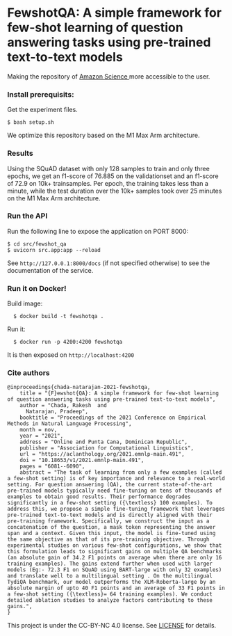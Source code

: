 # FewshotQA: A simple framework for few-shot learning of question answering tasks using pre-trained text-to-text models

Making the repository of [Amazon Science ](https://github.com/amazon-science/fewshotqa) more accessible to the user.

### Install prerequisits:
Get the experiment files.

```
$ bash setup.sh
```

We optimize this repository based on the M1 Max Arm architecture.

### Results
Using the SQuAD dataset with only 128 samples to train and only three epochs, we get an f1-score of $76.885$ on the validationset and an f1-score of $72.9$ on 10k+ trainsamples. 
Per epoch, the training takes less than a minute, while the test duration over the 10k+ samples took over 25 minutes on the M1 Max Arm architecture.


### Run the API

Run the following line to expose the application on PORT 8000:

```
$ cd src/fewshot_qa
$ uvicorn src.app:app --reload 
```

See ```http://127.0.0.1:8000/docs``` (if not specified otherwise) to see the documentation of the service.

### Run it on Docker!
Build image:
```
  $ docker build -t fewshotqa .
```

Run it:
```
  $ docker run -p 4200:4200 fewshotqa
```

It is then exposed on `http://localhost:4200`


### Cite authors

```
@inproceedings{chada-natarajan-2021-fewshotqa,
    title = "{F}ewshot{QA}: A simple framework for few-shot learning of question answering tasks using pre-trained text-to-text models",
    author = "Chada, Rakesh  and
      Natarajan, Pradeep",
    booktitle = "Proceedings of the 2021 Conference on Empirical Methods in Natural Language Processing",
    month = nov,
    year = "2021",
    address = "Online and Punta Cana, Dominican Republic",
    publisher = "Association for Computational Linguistics",
    url = "https://aclanthology.org/2021.emnlp-main.491",
    doi = "10.18653/v1/2021.emnlp-main.491",
    pages = "6081--6090",
    abstract = "The task of learning from only a few examples (called a few-shot setting) is of key importance and relevance to a real-world setting. For question answering (QA), the current state-of-the-art pre-trained models typically need fine-tuning on tens of thousands of examples to obtain good results. Their performance degrades significantly in a few-shot setting ({\textless} 100 examples). To address this, we propose a simple fine-tuning framework that leverages pre-trained text-to-text models and is directly aligned with their pre-training framework. Specifically, we construct the input as a concatenation of the question, a mask token representing the answer span and a context. Given this input, the model is fine-tuned using the same objective as that of its pre-training objective. Through experimental studies on various few-shot configurations, we show that this formulation leads to significant gains on multiple QA benchmarks (an absolute gain of 34.2 F1 points on average when there are only 16 training examples). The gains extend further when used with larger models (Eg:- 72.3 F1 on SQuAD using BART-large with only 32 examples) and translate well to a multilingual setting . On the multilingual TydiQA benchmark, our model outperforms the XLM-Roberta-large by an absolute margin of upto 40 F1 points and an average of 33 F1 points in a few-shot setting ({\textless}= 64 training examples). We conduct detailed ablation studies to analyze factors contributing to these gains.",
}
```
This project is under the CC-BY-NC 4.0 license. See [LICENSE](LICENSE) for details.

